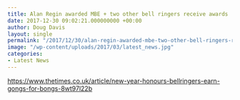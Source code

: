 ```yaml
---
title: Alan Regin awarded MBE + two other bell ringers receive awards
date: 2017-12-30 09:02:21.000000000 +00:00
author: Doug Davis
layout: single
permalink: "/2017/12/30/alan-regin-awarded-mbe-two-other-bell-ringers-receive-awards/"
image: "/wp-content/uploads/2017/03/latest_news.jpg"
categories:
- Latest News
---
```

<https://www.thetimes.co.uk/article/new-year-honours-bellringers-earn-gongs-for-bongs-8wt97l22b>
